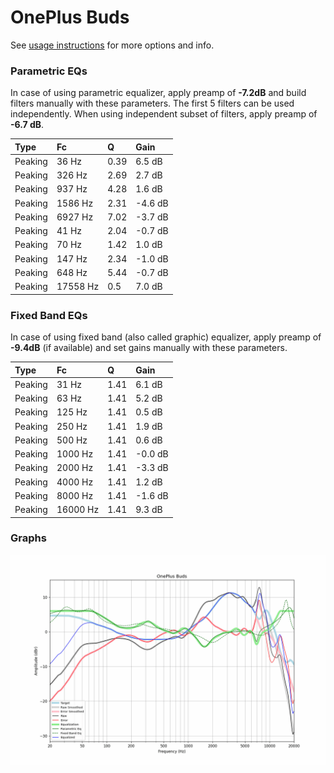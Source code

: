 # OnePlus Buds
See [usage instructions](https://github.com/jaakkopasanen/AutoEq#usage) for more options and info.

### Parametric EQs
In case of using parametric equalizer, apply preamp of **-7.2dB** and build filters manually
with these parameters. The first 5 filters can be used independently.
When using independent subset of filters, apply preamp of **-6.7 dB**.

| Type    | Fc       |    Q | Gain    |
|:--------|:---------|:-----|:--------|
| Peaking | 36 Hz    | 0.39 | 6.5 dB  |
| Peaking | 326 Hz   | 2.69 | 2.7 dB  |
| Peaking | 937 Hz   | 4.28 | 1.6 dB  |
| Peaking | 1586 Hz  | 2.31 | -4.6 dB |
| Peaking | 6927 Hz  | 7.02 | -3.7 dB |
| Peaking | 41 Hz    | 2.04 | -0.7 dB |
| Peaking | 70 Hz    | 1.42 | 1.0 dB  |
| Peaking | 147 Hz   | 2.34 | -1.0 dB |
| Peaking | 648 Hz   | 5.44 | -0.7 dB |
| Peaking | 17558 Hz | 0.5  | 7.0 dB  |

### Fixed Band EQs
In case of using fixed band (also called graphic) equalizer, apply preamp of **-9.4dB**
(if available) and set gains manually with these parameters.

| Type    | Fc       |    Q | Gain    |
|:--------|:---------|:-----|:--------|
| Peaking | 31 Hz    | 1.41 | 6.1 dB  |
| Peaking | 63 Hz    | 1.41 | 5.2 dB  |
| Peaking | 125 Hz   | 1.41 | 0.5 dB  |
| Peaking | 250 Hz   | 1.41 | 1.9 dB  |
| Peaking | 500 Hz   | 1.41 | 0.6 dB  |
| Peaking | 1000 Hz  | 1.41 | -0.0 dB |
| Peaking | 2000 Hz  | 1.41 | -3.3 dB |
| Peaking | 4000 Hz  | 1.41 | 1.2 dB  |
| Peaking | 8000 Hz  | 1.41 | -1.6 dB |
| Peaking | 16000 Hz | 1.41 | 9.3 dB  |

### Graphs
![](./OnePlus%20Buds.png)